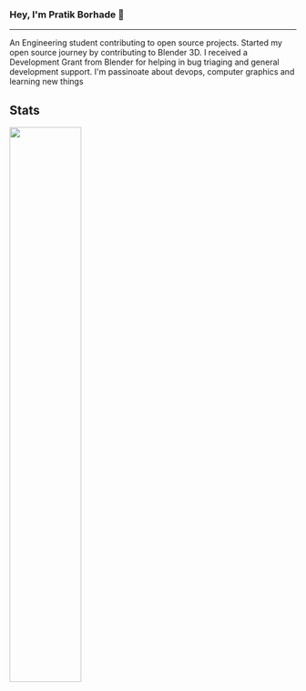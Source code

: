 ### Hey, I'm Pratik Borhade 👋
---
An Engineering student contributing to open source projects. Started my open source journey by contributing to Blender 3D. I received a Development Grant from Blender for helping in bug triaging and general development support. I'm passinoate about devops, computer graphics and learning new things

**Stats**
---
 <img width="50%" src="https://github-readme-stats.vercel.app/api?username=pratikborhade302&show_icons=true&theme=tokyonight" />
